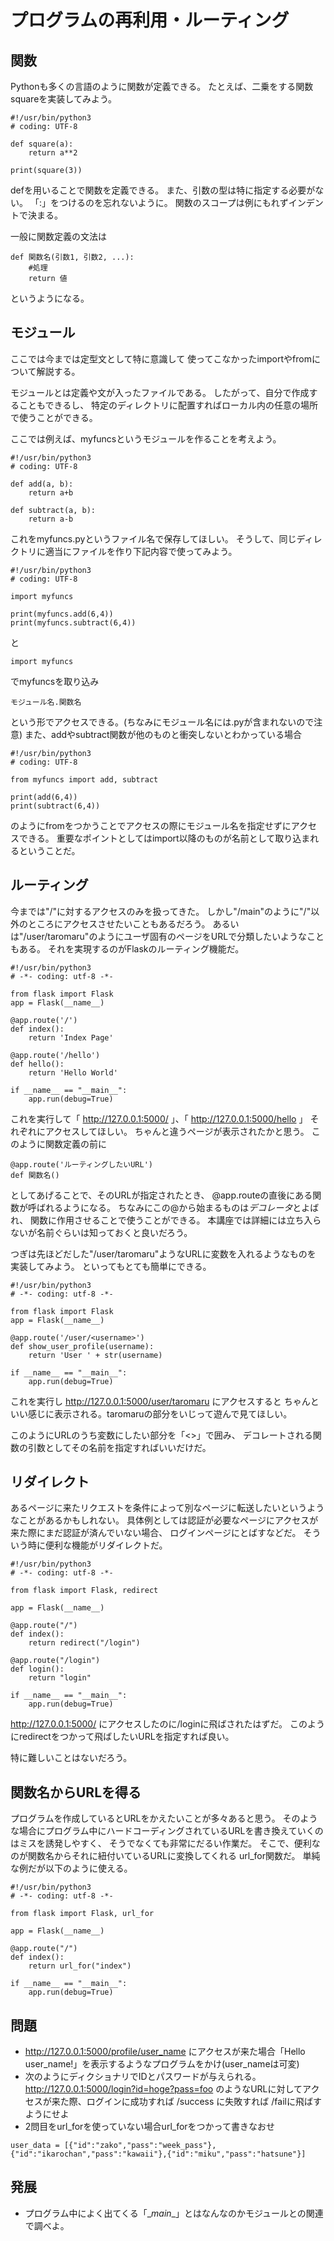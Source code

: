 # プログラムの再利用・ルーティング

## 関数
Pythonも多くの言語のように関数が定義できる。
たとえば、二乗をする関数squareを実装してみよう。

```
#!/usr/bin/python3
# coding: UTF-8

def square(a):
    return a**2

print(square(3))
```

defを用いることで関数を定義できる。
また、引数の型は特に指定する必要がない。
「:」をつけるのを忘れないように。
関数のスコープは例にもれずインデントで決まる。

一般に関数定義の文法は

```
def 関数名(引数1, 引数2, ...):
    #処理
    return 値
```

というようになる。

## モジュール
ここでは今までは定型文として特に意識して
使ってこなかったimportやfromについて解説する。

モジュールとは定義や文が入ったファイルである。
したがって、自分で作成することもできるし、
特定のディレクトリに配置すればローカル内の任意の場所で使うことができる。

ここでは例えば、myfuncsというモジュールを作ることを考えよう。

```
#!/usr/bin/python3
# coding: UTF-8

def add(a, b):
    return a+b

def subtract(a, b):
    return a-b
```

これをmyfuncs.pyというファイル名で保存してほしい。
そうして、同じディレクトリに適当にファイルを作り下記内容で使ってみよう。

```
#!/usr/bin/python3
# coding: UTF-8

import myfuncs

print(myfuncs.add(6,4))
print(myfuncs.subtract(6,4))

```

と


```
import myfuncs
```

でmyfuncsを取り込み


```
モジュール名.関数名
```

という形でアクセスできる。(ちなみにモジュール名には.pyが含まれないので注意)
また、addやsubtract関数が他のものと衝突しないとわかっている場合

```
#!/usr/bin/python3
# coding: UTF-8

from myfuncs import add, subtract

print(add(6,4))
print(subtract(6,4))

```

のようにfromをつかうことでアクセスの際にモジュール名を指定せずにアクセスできる。
重要なポイントとしてはimport以降のものが名前として取り込まれるということだ。


## ルーティング
今までは"/"に対するアクセスのみを扱ってきた。
しかし"/main"のように"/"以外のところにアクセスさせたいこともあるだろう。
あるいは"/user/taromaru"のようにユーザ固有のページをURLで分類したいようなこともある。
それを実現するのがFlaskのルーティング機能だ。

```
#!/usr/bin/python3
# -*- coding: utf-8 -*-

from flask import Flask
app = Flask(__name__)

@app.route('/')
def index():
    return 'Index Page'

@app.route('/hello')
def hello():
    return 'Hello World'

if __name__ == "__main__":
    app.run(debug=True)
```

これを実行して「 http://127.0.0.1:5000/ 」、「 http://127.0.0.1:5000/hello 」
それぞれにアクセスしてほしい。
ちゃんと違うページが表示されたかと思う。
このように関数定義の前に

```
@app.route('ルーティングしたいURL')
def 関数名()
```

としてあげることで、そのURLが指定されたとき、
@app.routeの直後にある関数が呼ばれるようになる。
ちなみにこの@から始まるものは*デコレータ*とよばれ、
関数に作用させることで使うことができる。
本講座では詳細には立ち入らないが名前ぐらいは知っておくと良いだろう。

つぎは先ほどだした"/user/taromaru"ようなURLに変数を入れるようなものを
実装してみよう。
といってもとても簡単にできる。

```
#!/usr/bin/python3
# -*- coding: utf-8 -*-

from flask import Flask
app = Flask(__name__)

@app.route('/user/<username>')
def show_user_profile(username):
    return 'User ' + str(username)

if __name__ == "__main__":
    app.run(debug=True)
```

これを実行し http://127.0.0.1:5000/user/taromaru にアクセスすると
ちゃんといい感じに表示される。taromaruの部分をいじって遊んで見てほしい。

このようにURLのうち変数にしたい部分を「<>」で囲み、
デコレートされる関数の引数としてその名前を指定すればいいだけだ。

## リダイレクト
あるページに来たリクエストを条件によって別なページに転送したいというようなことがあるかもしれない。
具体例としては認証が必要なページにアクセスが来た際にまだ認証が済んでいない場合、
ログインページにとばすなどだ。
そういう時に便利な機能がリダイレクトだ。

```
#!/usr/bin/python3
# -*- coding: utf-8 -*-

from flask import Flask, redirect

app = Flask(__name__)

@app.route("/")
def index():
    return redirect("/login")

@app.route("/login")
def login():
    return "login"

if __name__ == "__main__":
    app.run(debug=True)
```

http://127.0.0.1:5000/ にアクセスしたのに/loginに飛ばされたはずだ。
このようにredirectをつかって飛ばしたいURLを指定すれば良い。

特に難しいことはないだろう。

## 関数名からURLを得る
プログラムを作成しているとURLをかえたいことが多々あると思う。
そのような場合にプログラム中にハードコーディングされているURLを書き換えていくのはミスを誘発しやすく、
そうでなくても非常にだるい作業だ。
そこで、便利なのが関数名からそれに紐付いているURLに変換してくれる
url_for関数だ。
単純な例だが以下のように使える。

```
#!/usr/bin/python3
# -*- coding: utf-8 -*-

from flask import Flask, url_for

app = Flask(__name__)

@app.route("/")
def index():
    return url_for("index")

if __name__ == "__main__":
    app.run(debug=True)
```

## 問題
* http://127.0.0.1:5000/profile/user_name にアクセスが来た場合「Hello user_name!」を表示するようなプログラムをかけ(user_nameは可変)
* 次のようにディクショナリでIDとパスワードが与えられる。
http://127.0.0.1:5000/login?id=hoge?pass=foo のようなURLに対してアクセスが来た際、ログインに成功すれば /success に失敗すれば /failに飛ばすようにせよ
* 2問目をurl_forを使っていない場合url_forをつかって書きなおせ

```
user_data = [{"id":"zako","pass":"week_pass"},{"id":"ikarochan","pass":"kawaii"},{"id":"miku","pass":"hatsune"}]
```

## 発展
* プログラム中によく出てくる「\__main__」とはなんなのかモジュールとの関連で調べよ。

